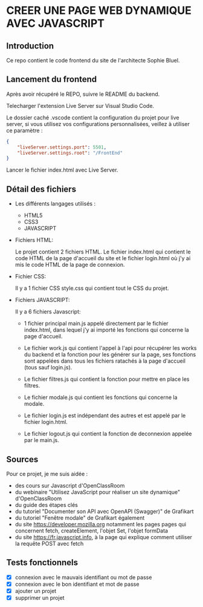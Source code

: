 # CREER UNE PAGE WEB DYNAMIQUE AVEC JAVASCRIPT 

## Introduction

Ce repo contient le code frontend du site de l'architecte Sophie Bluel. 

## Lancement du frontend

Après avoir récupéré le REPO, suivre le README du backend.

Telecharger l'extension Live Server sur Visual Studio Code.

Le dossier caché .vscode contient la configuration du projet pour live server, si vous utilisez vos configurations personnalisées, veillez à utiliser ce paramètre :
```json
{
    "liveServer.settings.port": 5501,
    "liveServer.settings.root": "/FrontEnd"
}
```

Lancer le fichier index.html avec Live Server.

## Détail des fichiers

- Les différents langages utilisés :

    - HTML5
    - CSS3
    - JAVASCRIPT

- Fichiers HTML:

    Le projet contient 2 fichiers HTML.
    Le fichier index.html qui contient le code HTML de la page d'accueil du site et le fichier login.html où j'y ai mis le code HTML de la page de connexion.

- Fichier CSS:

    Il y a 1 fichier CSS style.css qui contient tout le CSS du projet.

- Fichiers JAVASCRIPT:

    Il y a 6 fichiers Javascript:

    - 1 fichier principal main.js appelé directement par le fichier index.html, dans lequel j'y ai importé les fonctions qui concerne la page d'accueil.

    -   Le fichier work.js qui contient l'appel à l'api pour récupérer les works du backend et la fonction pour les générer sur la page, ses fonctions sont appelées dans tous les fichiers ratachés à la page d'accueil (tous sauf login.js).

    - Le fichier filtres.js qui contient la fonction pour mettre en place les filtres.

    - Le fichier modale.js qui contient les fonctions qui concerne la modale.

    - Le fichier login.js est indépendant des autres et est appelé par le fichier login.html.

    - Le fichier logout.js qui contient la fonction de deconnexion appelée par le main.js.

## Sources

Pour ce projet, je me suis aidée : 
* des cours sur Javascript d'OpenClassRoom
* du webinaire "Utilisez JavaScript pour réaliser un site dynamique" d'OpenClassRoom
* du guide des étapes clés
* du tutoriel "Documenter son API avec OpenAPI (Swagger)" de Grafikart
* du tutoriel "Fenêtre modale" de Grafikart également
* du site https://developer.mozilla.org notamment les pages pages qui concernent fetch, createElement, l'objet Set, l'objet formData
* du site https://fr.javascript.info, à la page qui explique comment utiliser la requête POST avec fetch

## Tests fonctionnels

- [x] connexion avec le mauvais identifiant ou mot de passe
- [x] connexion avec le bon identifiant et mot de passe
- [x] ajouter un projet
- [x] supprimer un projet 
